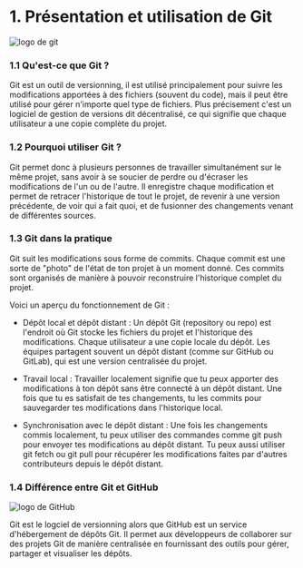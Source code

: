 # 1. Présentation et utilisation de Git

![logo de git](https://git-scm.com/images/logos/2color-lightbg@2x.png)

### 1.1 Qu'est-ce que Git ?

Git est un outil de versionning, il est utilisé principalement pour suivre les modifications apportées à des fichiers (souvent du code), mais il peut être utilisé pour gérer n'importe quel type de fichiers. Plus précisement c'est un logiciel de gestion de versions dit décentralisé, ce qui signifie que chaque utilisateur a une copie complète du projet.

### 1.2 Pourquoi utiliser Git ?

Git permet donc à plusieurs personnes de travailler simultanément sur le même projet, sans avoir à se soucier de perdre ou d'écraser les modifications de l'un ou de l'autre. Il enregistre chaque modification et permet de retracer l'historique de tout le projet, de revenir à une version précédente, de voir qui a fait quoi, et de fusionner des changements venant de différentes sources.

### 1.3 Git dans la pratique

Git suit les modifications sous forme de commits. Chaque commit est une sorte de "photo" de l'état de ton projet à un moment donné. Ces commits sont organisés de manière à pouvoir reconstruire l'historique complet du projet.

Voici un aperçu du fonctionnement de Git :

- Dépôt local et dépôt distant :
  Un dépôt Git (repository ou repo) est l'endroit où Git stocke les fichiers du projet et l'historique des modifications. Chaque utilisateur a une copie locale du dépôt.
  Les équipes partagent souvent un dépôt distant (comme sur GitHub ou GitLab), qui est une version centralisée du projet.

- Travail local :
  Travailler localement signifie que tu peux apporter des modifications à ton dépôt sans être connecté à un dépôt distant.
  Une fois que tu es satisfait de tes changements, tu les commits pour sauvegarder tes modifications dans l'historique local.

- Synchronisation avec le dépôt distant :
  Une fois les changements commis localement, tu peux utiliser des commandes comme git push pour envoyer tes modifications au dépôt distant.
  Tu peux aussi utiliser git fetch ou git pull pour récupérer les modifications faites par d'autres contributeurs depuis le dépôt distant.

### 1.4 Différence entre Git et GitHub

![logo de GitHub](https://devops.ruicoelho.pt/assets/images/github/github-logo.png)

Git est le logciel de versionning alors que GitHub est un service d'hébergement de dépôts Git.
Il permet aux développeurs de collaborer sur des projets Git de manière centralisée en fournissant des outils pour gérer, partager et visualiser les dépôts.
